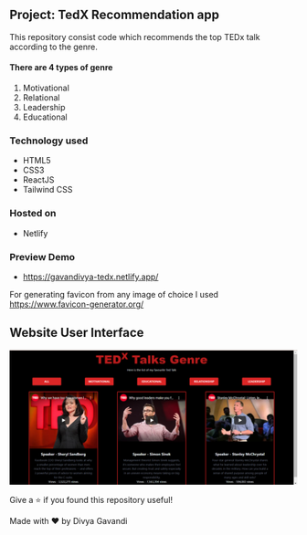 ## Project: TedX Recommendation app

This repository consist code which recommends the top TEDx talk according to the genre. 

#### There are 4 types of genre
1) Motivational 
2) Relational 
3) Leadership
4) Educational

### Technology used

- HTML5
- CSS3
- ReactJS
- Tailwind CSS

### Hosted on 
- Netlify

### Preview Demo 
- https://gavandivya-tedx.netlify.app/

For generating favicon from any image of choice I used https://www.favicon-generator.org/

## Website User Interface

![tedx](https://github.com/gavandivya/neogCampPortfolio/raw/main/images/tedx.png)

Give a ⭐️ if you found this repository useful!

Made with ❤️ by Divya Gavandi


